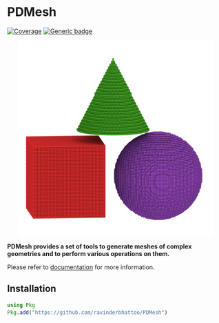 # PDMesh

[![Coverage](https://codecov.io/gh/ravinderbhattoo/PDMesh.jl/branch/master/graph/badge.svg)](https://codecov.io/gh/ravinderbhattoo/PDMesh.jl) [![Generic badge](https://img.shields.io/badge/docs-ghpages-blue.svg)](https://ravinderbhattoo.github.io/PDMesh)


<img src="documenter/src/assets/logo.png" alt="logo" style="display: block;
  margin-left: auto;
  margin-right: auto;
  width: 90%;"/>


__PDMesh provides a set of tools to generate meshes of complex geometries and to perform various operations on them.__

Please refer to [documentation](https://ravinderbhattoo.github.io/PDMesh) for more information.

## Installation
```julia
using Pkg
Pkg.add("https://github.com/ravinderbhattoo/PDMesh")
```